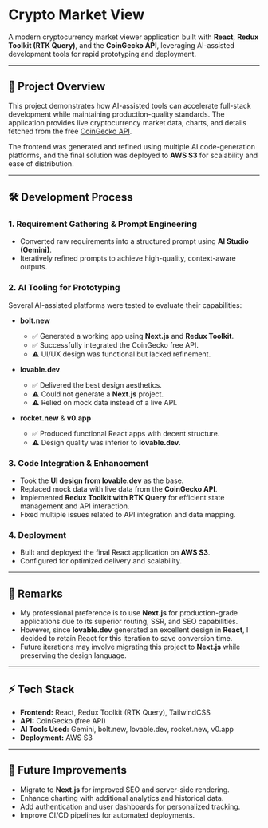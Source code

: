 # Crypto Market View

A modern cryptocurrency market viewer application built with **React**, **Redux Toolkit (RTK Query)**, and the **CoinGecko API**, leveraging AI-assisted development tools for rapid prototyping and deployment.

---

## 🚀 Project Overview

This project demonstrates how AI-assisted tools can accelerate full-stack development while maintaining production-quality standards. The application provides live cryptocurrency market data, charts, and details fetched from the free [CoinGecko API](https://www.coingecko.com/en/api).

The frontend was generated and refined using multiple AI code-generation platforms, and the final solution was deployed to **AWS S3** for scalability and ease of distribution.

---

## 🛠️ Development Process

### 1. Requirement Gathering & Prompt Engineering

* Converted raw requirements into a structured prompt using **AI Studio (Gemini)**.
* Iteratively refined prompts to achieve high-quality, context-aware outputs.

### 2. AI Tooling for Prototyping

Several AI-assisted platforms were tested to evaluate their capabilities:

* **bolt.new**

  * ✅ Generated a working app using **Next.js** and **Redux Toolkit**.
  * ✅ Successfully integrated the CoinGecko free API.
  * ⚠️ UI/UX design was functional but lacked refinement.

* **lovable.dev**

  * ✅ Delivered the best design aesthetics.
  * ⚠️ Could not generate a **Next.js** project.
  * ⚠️ Relied on mock data instead of a live API.

* **rocket.new** & **v0.app**

  * ✅ Produced functional React apps with decent structure.
  * ⚠️ Design quality was inferior to **lovable.dev**.

### 3. Code Integration & Enhancement

* Took the **UI design from lovable.dev** as the base.
* Replaced mock data with live data from the **CoinGecko API**.
* Implemented **Redux Toolkit with RTK Query** for efficient state management and API interaction.
* Fixed multiple issues related to API integration and data mapping.

### 4. Deployment

* Built and deployed the final React application on **AWS S3**.
* Configured for optimized delivery and scalability.

---

## 📌 Remarks

* My professional preference is to use **Next.js** for production-grade applications due to its superior routing, SSR, and SEO capabilities.
* However, since **lovable.dev** generated an excellent design in **React**, I decided to retain React for this iteration to save conversion time.
* Future iterations may involve migrating this project to **Next.js** while preserving the design language.

---

## ⚡ Tech Stack

* **Frontend:** React, Redux Toolkit (RTK Query), TailwindCSS
* **API:** CoinGecko (free API)
* **AI Tools Used:** Gemini, bolt.new, lovable.dev, rocket.new, v0.app
* **Deployment:** AWS S3

---

## 🔮 Future Improvements

* Migrate to **Next.js** for improved SEO and server-side rendering.
* Enhance charting with additional analytics and historical data.
* Add authentication and user dashboards for personalized tracking.
* Improve CI/CD pipelines for automated deployments.

